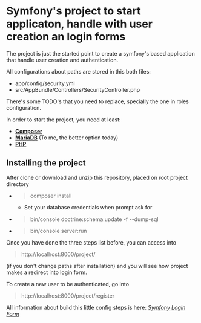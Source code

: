 Symfony's project to start applicaton, handle with user creation an login forms
===============================================================================

The project is just the started point to create a symfony's based application
that handle user creation and authentication.

All configurations about paths are stored in this both files: 
 * app/config/security.yml
 * src/AppBundle/Controllers/SecurityController.php
 
There's some TODO's that you need to replace, specially the one in roles configuration.


In order to start the project, you need at least:
 * [**Composer**][1]
 * [**MariaDB**][2] (To me, the better option today)
 * [**PHP**][10]
 

Installing the project 
----------------------

After clone or download and unzip this repository, placed on root project directory

 * > composer install
    * Set your database credentials when prompt ask for
 * > bin/console doctrine:schema:update -f --dump-sql
 * > bin/console server:run

Once you have done the three steps list before, you can access into 
 > http://localhost:8000/project/
  
(if you don't change paths after installation) and you will see how project makes a redirect into login form.
 
To create a new user to be authenticated, go into 
 > http://localhost:8000/project/register
 
All information about build this little config steps is here:
 [*Symfony Login Form*][3]

[1]:  https://getcomposer.org/download/
[2]:  https://mariadb.com/products/technology/server
[3]:  http://symfony.com/doc/current/security/form_login_setup.html
[10]: http://php.net/downloads.php